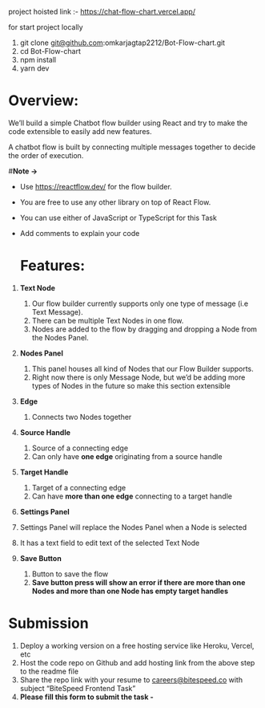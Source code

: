 project hoisted link :- https://chat-flow-chart.vercel.app/

for start project locally

1. git clone  git@github.com:omkarjagtap2212/Bot-Flow-chart.git
2. cd  Bot-Flow-chart
3. npm install
4. yarn dev



# Overview:

We’ll build a simple Chatbot flow builder using React and try to make the code extensible to easily add new features. 

A chatbot flow is built by connecting multiple messages together to decide the order of execution.


#**Note →** 

- Use https://reactflow.dev/ for the flow builder.
- You are free to use any other library on top of React Flow.
- You can use either of JavaScript or TypeScript for this Task
- Add comments to explain your code


  # Features:

1. **Text Node** 
    1. Our flow builder currently supports only one type of message (i.e Text Message).
    2. There can be multiple Text Nodes in one flow.
    3. Nodes are added to the flow by dragging and dropping a Node from the Nodes Panel.
2. **Nodes Panel** 
    1. This panel houses all kind of Nodes that our Flow Builder supports.
    2. Right now there is only Message Node, but we’d be adding more types of Nodes in the future so make this section extensible 
3. **Edge**
    1. Connects two Nodes together
4. **Source Handle**
    1. Source of a connecting edge 
    2. Can only have **one edge** originating from a source handle
5. **Target Handle** 
    1. Target of a connecting edge
    2. Can have **more than one edge** connecting to a target handle 
6. **Settings Panel**
  1. Settings Panel will replace the Nodes Panel when a Node is selected
  2. It has a text field to edit text of the selected Text Node

     
 7. **Save Button**
    1. Button to save the flow 
    2. **Save button press will show an error if there are more than one Nodes and more than one Node has empty target handles**

# Submission

1. Deploy a working version on a free hosting service like Heroku, Vercel, etc 
2. Host the code repo on Github and add hosting link from the above step to the readme file 
3. Share the repo link with your resume to [careers@bitespeed.co](mailto:careers@bitespeed.co) with subject “BiteSpeed Frontend Task”
4. **Please fill this form to submit the task -**
     
